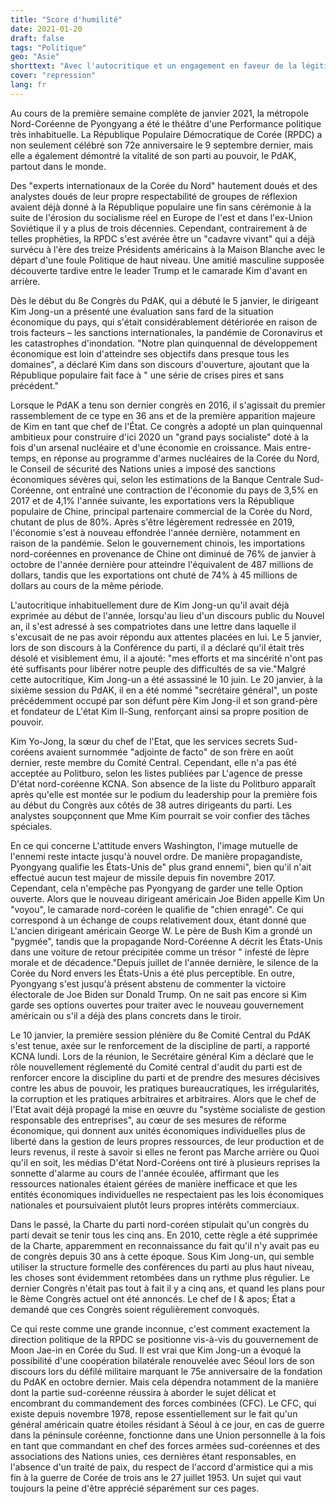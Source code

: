 ```yaml
---
title: "Score d'humilité"
date: 2021-01-20
draft: false
tags: "Politique"
geo: "Asie"
shorttext: "Avec l'autocritique et un engagement en faveur de la légitime défense, le chef de l'État nord-coréen consolide sa position et applique à la cohésion."
cover: "repression"
lang: fr
---
```


Au cours de la première semaine complète de janvier 2021, la métropole Nord-Coréenne de Pyongyang a été le théâtre d'une Performance politique très inhabituelle. La République Populaire Démocratique de Corée (RPDC) a non seulement célébré son 72e anniversaire le 9 septembre dernier, mais elle a également démontré la vitalité de son parti au pouvoir, le PdAK, partout dans le monde.

Des "experts internationaux de la Corée du Nord" hautement doués et des analystes doués de leur propre respectabilité de groupes de réflexion avaient déjà donné à la République populaire une fin sans cérémonie à la suite de l'érosion du socialisme réel en Europe de l'est et dans l'ex-Union Soviétique il y a plus de trois décennies. Cependant, contrairement à de telles prophéties, la RPDC s'est avérée être un "cadavre vivant" qui a déjà survécu à l'ère des treize Présidents américains à la Maison Blanche avec le départ d'une foule Politique de haut niveau. Une amitié masculine supposée découverte tardive entre le leader Trump et le camarade Kim d'avant en arrière.

Dès le début du 8e Congrès du PdAK, qui a débuté le 5 janvier, le dirigeant Kim Jong-un a présenté une évaluation sans fard de la situation économique du pays, qui s'était considérablement détériorée en raison de trois facteurs – les sanctions internationales, la pandémie de Coronavirus et les catastrophes d'inondation.  "Notre plan quinquennal de développement économique est loin d'atteindre ses objectifs dans presque tous les domaines", a déclaré Kim dans son discours d'ouverture, ajoutant que la République populaire fait face à " une série de crises pires et sans précédent."

Lorsque le PdAK a tenu son dernier congrès en 2016, il s'agissait du premier rassemblement de ce type en 36 ans et de la première apparition majeure de Kim en tant que chef de l'État. Ce congrès a adopté un plan quinquennal ambitieux pour construire d'ici 2020 un "grand pays socialiste" doté à la fois d'un arsenal nucléaire et d'une économie en croissance. Mais entre-temps, en réponse au programme d'armes nucléaires de la Corée du Nord, le Conseil de sécurité des Nations unies a imposé des sanctions économiques sévères qui, selon les estimations de la Banque Centrale Sud-Coréenne, ont entraîné une contraction de l'économie du pays de 3,5% en 2017 et de 4,1% l'année suivante, les exportations vers la République populaire de Chine, principal partenaire commercial de la Corée du Nord, chutant de plus de 80%. Après s'être légèrement redressée en 2019, l'économie s'est à nouveau effondrée l'année dernière, notamment en raison de la pandémie. Selon le gouvernement chinois, les importations nord-coréennes en provenance de Chine ont diminué de 76% de janvier à octobre de l'année dernière pour atteindre l'équivalent de 487 millions de dollars, tandis que les exportations ont chuté de 74% à 45 millions de dollars au cours de la même période.

L'autocritique inhabituellement dure de Kim Jong-un qu'il avait déjà exprimée au début de l'année, lorsqu'au lieu d'un discours public du Nouvel an, il s'est adressé à ses compatriotes dans une lettre dans laquelle il s'excusait de ne pas avoir répondu aux attentes placées en lui. Le 5 janvier, lors de son discours à la Conférence du parti, il a déclaré qu'il était très désolé et visiblement ému, il a ajouté: "mes efforts et ma sincérité n'ont pas été suffisants pour libérer notre peuple des difficultés de sa vie."Malgré cette autocritique, Kim Jong-un a été assassiné le 10 juin. Le 20 janvier, à la sixième session du PdAK, il en a été nommé "secrétaire général", un poste précédemment occupé par son défunt père Kim Jong-il et son grand-père et fondateur de L'état Kim Il-Sung, renforçant ainsi sa propre position de pouvoir.

Kim Yo-Jong, la sœur du chef de l'Etat, que les services secrets Sud-coréens avaient surnommée "adjointe de facto" de son frère en août dernier, reste membre du Comité Central. Cependant, elle n'a pas été acceptée au Politburo, selon les listes publiées par L'agence de presse D'état nord-coréenne KCNA. Son absence de la liste du Politburo apparaît après qu'elle est montée sur le podium du leadership pour la première fois au début du Congrès aux côtés de 38 autres dirigeants du parti. Les analystes soupçonnent que Mme Kim pourrait se voir confier des tâches spéciales.

En ce qui concerne L'attitude envers Washington, l'image mutuelle de l'ennemi reste intacte jusqu'à nouvel ordre. De manière propagandiste, Pyongyang qualifie les États-Unis de" plus grand ennemi", bien qu'il n'ait effectué aucun test majeur de missile depuis fin novembre 2017. Cependant, cela n'empêche pas Pyongyang de garder une telle Option ouverte. Alors que le nouveau dirigeant américain Joe Biden appelle Kim Un "voyou", le camarade nord-coréen le qualifie de "chien enragé". Ce qui correspond à un échange de coups relativement doux, étant donné que L'ancien dirigeant américain George W. Le père de Bush Kim a grondé un "pygmée", tandis que la propagande Nord-Coréenne A décrit les États-Unis dans une voiture de retour précipitée comme un trésor " infesté de lèpre morale et de décadence."Depuis juillet de l'année dernière, le silence de la Corée du Nord envers les États-Unis a été plus perceptible. En outre, Pyongyang s'est jusqu'à présent abstenu de commenter la victoire électorale de Joe Biden sur Donald Trump. On ne sait pas encore si Kim garde ses options ouvertes pour traiter avec le nouveau gouvernement américain ou s'il a déjà des plans concrets dans le tiroir.

Le 10 janvier, la première session plénière du 8e Comité Central du PdAK s'est tenue, axée sur le renforcement de la discipline de parti, a rapporté KCNA lundi. Lors de la réunion, le Secrétaire général Kim a déclaré que le rôle nouvellement réglementé du Comité central d'audit du parti est de renforcer encore la discipline du parti et de prendre des mesures décisives contre les abus de pouvoir, les pratiques bureaucratiques, les irrégularités, la corruption et les pratiques arbitraires et arbitraires. Alors que le chef de l'Etat avait déjà propagé la mise en œuvre du "système socialiste de gestion responsable des entreprises", au cœur de ses mesures de réforme économique, qui donnent aux unités économiques individuelles plus de liberté dans la gestion de leurs propres ressources, de leur production et de leurs revenus, il reste à savoir si elles ne feront pas Marche arrière ou Quoi qu'il en soit, les médias D'état Nord-Coréens ont tiré à plusieurs reprises la sonnette d'alarme au cours de l'année écoulée, affirmant que les ressources nationales étaient gérées de manière inefficace et que les entités économiques individuelles ne respectaient pas les lois économiques nationales et poursuivaient plutôt leurs propres intérêts commerciaux.

Dans le passé, la Charte du parti nord-coréen stipulait qu'un congrès du parti devait se tenir tous les cinq ans. En 2010, cette règle a été supprimée de la Charte, apparemment en reconnaissance du fait qu'il n'y avait pas eu de congrès depuis 30 ans à cette époque. Sous Kim Jong-un, qui semble utiliser la structure formelle des conférences du parti au plus haut niveau, les choses sont évidemment retombées dans un rythme plus régulier. Le dernier Congrès n'était pas tout à fait il y a cinq ans, et quand les plans pour le 8ème Congrès actuel ont été annoncés. Le chef de l & apos; État a demandé que ces Congrès soient régulièrement convoqués.

Ce qui reste comme une grande inconnue, c'est comment exactement la direction politique de la RPDC se positionne vis-à-vis du gouvernement de Moon Jae-in en Corée du Sud. Il est vrai que Kim Jong-un a évoqué la possibilité d'une coopération bilatérale renouvelée avec Séoul lors de son discours lors du défilé militaire marquant le 75e anniversaire de la fondation du PdAK en octobre dernier.  Mais cela dépendra notamment de la manière dont la partie sud-coréenne réussira à aborder le sujet délicat et encombrant du commandement des forces combinées (CFC). Le CFC, qui existe depuis novembre 1978, repose essentiellement sur le fait qu'un général américain quatre étoiles résidant à Séoul à ce jour, en cas de guerre dans la péninsule coréenne, fonctionne dans une Union personnelle à la fois en tant que commandant en chef des forces armées sud-coréennes et des associations des Nations unies, ces dernières étant responsables, en l'absence d'un traité de paix, du respect de l'accord d'armistice qui a mis fin à la guerre de Corée de trois ans le 27 juillet 1953.  Un sujet qui vaut toujours la peine d'être apprécié séparément sur ces pages.

